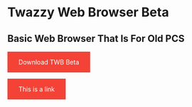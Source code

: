 # Twazzy Web Browser Beta
## Basic Web Browser That Is For Old PCS
<html>
 <a href="https://github.com/Twazzy/TWBBETA/blob/master/TwazzyWeb.application">Download TWB Beta</a> 
 <head>
<style>
a:link, a:visited {
  background-color: #f44336;
  color: white;
  padding: 15px 25px;
  text-align: center;
  text-decoration: none;
  display: inline-block;
}

a:hover, a:active {
  background-color: red;
}
</style>
</head>
<body>


<a href="default.asp" target="_blank">This is a link</a>

</body>
  </html>
